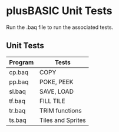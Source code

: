 # plusBASIC Unit Tests

Run the .baq file to run the associated tests.

## Unit Tests

| Program | Tests             |
| ------- | ----------------- |
| cp.baq  | COPY              |
| pp.baq  | POKE, PEEK        |
| sl.baq  | SAVE, LOAD        |
| tf.baq  | FILL TILE         |
| tr.baq  | TRIM functions    |
| ts.baq  | Tiles and Sprites |

